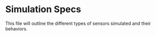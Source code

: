 # Simulation Specs

This file will outline the different types of sensors simulated and their behaviors.